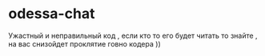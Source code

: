 # odessa-chat

Ужастный и неправильный код , если кто то его будет читать то знайте , на вас снизойдет проклятие говно кодера ))
